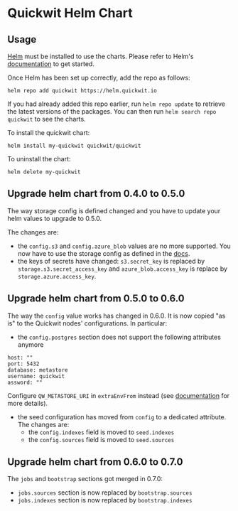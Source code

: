 # Quickwit Helm Chart

## Usage

[Helm](https://helm.sh) must be installed to use the charts. Please refer to
Helm's [documentation](https://helm.sh/docs) to get started.

Once Helm has been set up correctly, add the repo as follows:

    helm repo add quickwit https://helm.quickwit.io

If you had already added this repo earlier, run `helm repo update` to retrieve
the latest versions of the packages. You can then run `helm search repo
quickwit` to see the charts.

To install the quickwit chart:

    helm install my-quickwit quickwit/quickwit

To uninstall the chart:

    helm delete my-quickwit

## Upgrade helm chart from 0.4.0 to 0.5.0

The way storage config is defined changed and you have to update your helm values to upgrade to 0.5.0.

The changes are:
- the `config.s3` and `config.azure_blob` values are no more supported. You now have to use the storage config as defined in the [docs](https://quickwit.io/docs/configuration/storage-config).
- the keys of secrets have changed: `s3.secret_key` is replaced by `storage.s3.secret_access_key` and `azure_blob.access_key` is replace by `storage.azure.access_key`.

## Upgrade helm chart from 0.5.0 to 0.6.0

The way the `config` value works has changed in 0.6.0. It is now copied "as is"
to the Quickwit nodes' configurations. In particular:

- the `config.postgres` section does not support the following attributes
  anymore
```
host: ""
port: 5432
database: metastore
username: quickwit
assword: ""
```
Configure `QW_METASTORE_URI` in `extraEnvFrom` instead (see
[documentation](https://quickwit.io/docs/configuration/metastore-config) for
more details).

- the seed configuration has moved from `config` to a dedicated attribute. The
  changes are:
  - the `config.indexes` field is moved to `seed.indexes`
  - the `config.sources` field is moved to `seed.sources`

## Upgrade helm chart from 0.6.0 to 0.7.0

The `jobs` and `bootstrap` sections got merged in 0.7.0:

* `jobs.sources` section is now replaced by `bootstrap.sources`
* `jobs.indexes` section is now replaced by `bootstrap.indexes`
